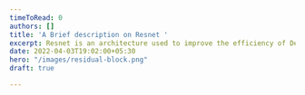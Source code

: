 ```yaml
---
timeToRead: 0
authors: []
title: 'A Brief description on Resnet '
excerpt: Resnet is an architecture used to improve the efficiency of Deep Neural Networks
date: 2022-04-03T19:02:00+05:30
hero: "/images/residual-block.png"
draft: true

---
```

